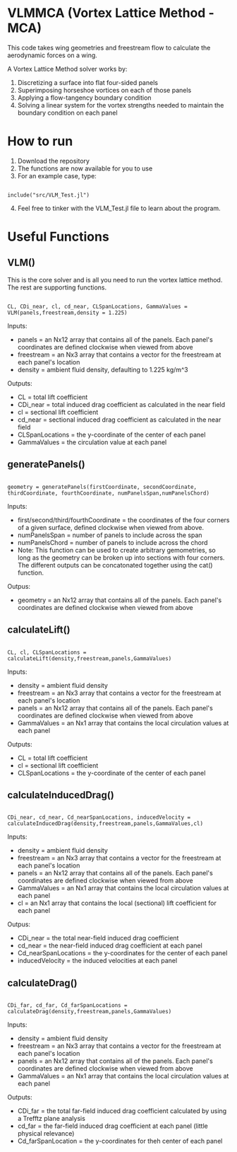 # VLMMCA (Vortex Lattice Method - MCA)

This code takes wing geometries and freestream flow to calculate the aerodynamic forces on a wing.

A Vortex Lattice Method solver works by:

1. Discretizing a surface into flat four-sided panels
2. Superimposing horseshoe vortices on each of those panels
3. Applying a flow-tangency boundary condition
4. Solving a linear system for the vortex strengths needed to maintain the boundary condition on each panel

# How to run
1. Download the repository
2. The functions are now available for you to use
3. For an example case, type:

<pre><code>
include("src/VLM_Test.jl")
</code></pre>

4. Feel free to tinker with the VLM_Test.jl file to learn about the program.

# Useful Functions

## VLM()

This is the core solver and is all you need to run the vortex lattice method. The rest are supporting functions.

<pre><code>
CL, CDi_near, cl, cd_near, CLSpanLocations, GammaValues = VLM(panels,freestream,density = 1.225)
</code></pre>

Inputs:
- panels = an Nx12 array that contains all of the panels. Each panel's coordinates are defined clockwise when viewed from above
- freestream = an Nx3 array that contains a vector for the freestream at each panel's location
- density = ambient fluid density, defaulting to 1.225 kg/m^3

Outputs:
- CL = total lift coefficient
- CDi_near = total induced drag coefficient as calculated in the near field
- cl = sectional lift coefficient
- cd_near = sectional induced drag coefficient as calculated in the near field
- CLSpanLocations = the y-coordinate of the center of each panel
- GammaValues = the circulation value at each panel

## generatePanels()
<pre><code>
geometry = generatePanels(firstCoordinate, secondCoordinate, thirdCoordinate, fourthCoordinate, numPanelsSpan,numPanelsChord)
</code></pre>

Inputs:
- first/second/third/fourthCoordinate = the coordinates of the four corners of a given surface, defined clockwise when viewed from above.
- numPanelsSpan = number of panels to include across the span
- numPanelsChord = number of panels to include across the chord
- Note: This function can be used to create arbitrary gemometries, so long as the geometry can be broken up into sections with four corners. The different outputs can be concatonated together using the cat() function.

Outpus:
- geometry = an Nx12 array that contains all of the panels. Each panel's coordinates are defined clockwise when viewed from above

## calculateLift()
<pre><code>
CL, cl, CLSpanLocations = calculateLift(density,freestream,panels,GammaValues)
</code></pre>

Inputs:
- density = ambient fluid density
- freestream = an Nx3 array that contains a vector for the freestream at each panel's location
- panels = an Nx12 array that contains all of the panels. Each panel's coordinates are defined clockwise when viewed from above
- GammaValues = an Nx1 array that contains the local circulation values at each panel

Outputs:
- CL = total lift coefficient
- cl = sectional lift coefficient
- CLSpanLocations = the y-coordinate of the center of each panel

## calculateInducedDrag()
<pre><code>
CDi_near, cd_near, Cd_nearSpanLocations, inducedVelocity = calculateInducedDrag(density,freestream,panels,GammaValues,cl)
</code></pre>

Inputs:
- density = ambient fluid density
- freestream = an Nx3 array that contains a vector for the freestream at each panel's location
- panels = an Nx12 array that contains all of the panels. Each panel's coordinates are defined clockwise when viewed from above
- GammaValues = an Nx1 array that contains the local circulation values at each panel
- cl = an Nx1 array that contains the local (sectional) lift coefficient for each panel

Outpus: 
- CDi_near = the total near-field induced drag coefficient
- cd_near = the near-field induced drag coefficient at each panel
- Cd_nearSpanLocations = the y-coordinates for the center of each panel
- inducedVelocity = the induced velocities at each panel

## calculateDrag()
<pre><code>
CDi_far, cd_far, Cd_farSpanLocations = calculateDrag(density,freestream,panels,GammaValues)
</code></pre>

Inputs:
- density = ambient fluid density
- freestream = an Nx3 array that contains a vector for the freestream at each panel's location
- panels = an Nx12 array that contains all of the panels. Each panel's coordinates are defined clockwise when viewed from above
- GammaValues = an Nx1 array that contains the local circulation values at each panel

Outputs:
- CDi_far = the total far-field induced drag coefficient calculated by using a Trefftz plane analysis
- cd_far = the far-field induced drag coefficient at each panel (little physical relevance)
- Cd_farSpanLocation = the y-coordinates for theh center of each panel

